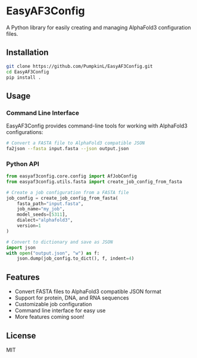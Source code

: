 # EasyAF3Config

A Python library for easily creating and managing AlphaFold3 configuration files.

## Installation

```bash
git clone https://github.com/PumpkinL/EasyAF3Config.git
cd EasyAF3Config
pip install .
```

## Usage

### Command Line Interface

EasyAF3Config provides command-line tools for working with AlphaFold3 configurations:

```bash
# Convert a FASTA file to AlphaFold3 compatible JSON
fa2json --fasta input.fasta --json output.json
```

### Python API

```python
from easyaf3config.core.config import AfJobConfig
from easyaf3config.utils.fasta import create_job_config_from_fasta

# Create a job configuration from a FASTA file
job_config = create_job_config_from_fasta(
    fasta_path="input.fasta",
    job_name="my_job",
    model_seeds=[5311],
    dialect="alphafold3",
    version=1
)

# Convert to dictionary and save as JSON
import json
with open("output.json", "w") as f:
    json.dump(job_config.to_dict(), f, indent=4)
```

## Features

- Convert FASTA files to AlphaFold3 compatible JSON format
- Support for protein, DNA, and RNA sequences
- Customizable job configuration
- Command line interface for easy use
- More features coming soon!

## License

MIT

